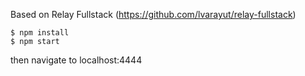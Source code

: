 Based on Relay Fullstack (https://github.com/lvarayut/relay-fullstack)

```
$ npm install
$ npm start

```
then navigate to localhost:4444

